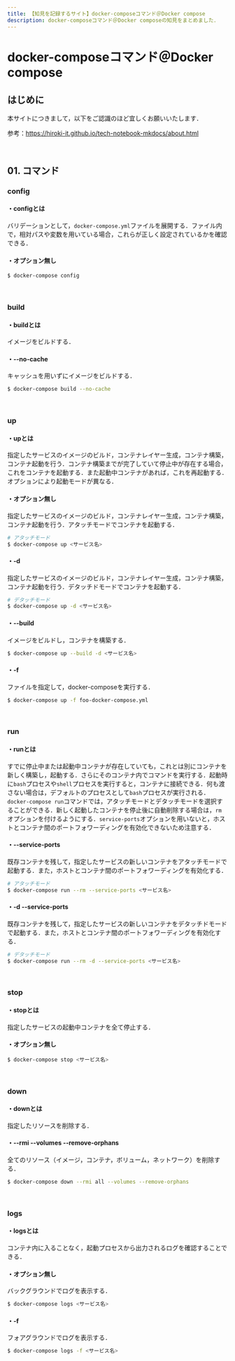 ```yaml
---
title: 【知見を記録するサイト】docker-composeコマンド＠Docker compose
description: docker-composeコマンド＠Docker composeの知見をまとめました．
---
```


# docker-composeコマンド＠Docker compose

## はじめに

本サイトにつきまして，以下をご認識のほど宜しくお願いいたします．

参考：https://hiroki-it.github.io/tech-notebook-mkdocs/about.html

<br>

## 01. コマンド

### config

#### ・configとは

バリデーションとして，```docker-compose.yml```ファイルを展開する．ファイル内で，相対パスや変数を用いている場合，これらが正しく設定されているかを確認できる．

#### ・オプション無し

```bash
$ docker-compose config
```

<br>

### build

#### ・buildとは

イメージをビルドする．

#### ・--no-cache

キャッシュを用いずにイメージをビルドする．

```bash
$ docker-compose build --no-cache
```

<br>

### up 

#### ・upとは

指定したサービスのイメージのビルド，コンテナレイヤー生成，コンテナ構築，コンテナ起動を行う．コンテナ構築までが完了していて停止中が存在する場合，これをコンテナを起動する．また起動中コンテナがあれば，これを再起動する．オプションにより起動モードが異なる．

#### ・オプション無し

指定したサービスのイメージのビルド，コンテナレイヤー生成，コンテナ構築，コンテナ起動を行う．アタッチモードでコンテナを起動する．

```bash
# アタッチモード
$ docker-compose up <サービス名>
```

#### ・-d

指定したサービスのイメージのビルド，コンテナレイヤー生成，コンテナ構築，コンテナ起動を行う．デタッチドモードでコンテナを起動する．

```bash
# デタッチモード
$ docker-compose up -d <サービス名>
```

#### ・--build

イメージをビルドし，コンテナを構築する．

```bash
$ docker-compose up --build -d <サービス名>
```

#### ・-f

ファイルを指定して，docker-composeを実行する．

```bash
$ docker-compose up -f foo-docker-compose.yml
```

<br>

### run

#### ・runとは

すでに停止中または起動中コンテナが存在していても，これとは別にコンテナを新しく構築し，起動する．さらにそのコンテナ内でコマンドを実行する．起動時に```bash```プロセスや```shell```プロセスを実行すると，コンテナに接続できる．何も渡さない場合は，デフォルトのプロセスとして```bash```プロセスが実行される．```docker-compose run```コマンドでは，アタッチモードとデタッチモードを選択することができる．新しく起動したコンテナを停止後に自動削除する場合は，```rm```オプションを付けるようにする．```service-ports```オプションを用いないと，ホストとコンテナ間のポートフォワーディングを有効化できないため注意する．

#### ・--service-ports

既存コンテナを残して，指定したサービスの新しいコンテナをアタッチモードで起動する．また，ホストとコンテナ間のポートフォワーディングを有効化する．

```bash
# アタッチモード
$ docker-compose run --rm --service-ports <サービス名>
```

#### ・-d --service-ports

既存コンテナを残して，指定したサービスの新しいコンテナをデタッチドモードで起動する．また，ホストとコンテナ間のポートフォワーディングを有効化する．

```bash
# デタッチモード
$ docker-compose run --rm -d --service-ports <サービス名>
```

<br>

### stop

#### ・stopとは

指定したサービスの起動中コンテナを全て停止する．

#### ・オプション無し

```bash
$ docker-compose stop <サービス名>
```

<br>

### down

#### ・downとは

指定したリソースを削除する．

#### ・--rmi --volumes --remove-orphans

全てのリソース（イメージ，コンテナ，ボリューム，ネットワーク）を削除する．

```bash
$ docker-compose down --rmi all --volumes --remove-orphans
```

<br>

### logs

#### ・logsとは

コンテナ内に入ることなく，起動プロセスから出力されるログを確認することできる．

#### ・オプション無し

バックグラウンドでログを表示する．

```bash
$ docker-compose logs <サービス名>
```

#### ・-f

フォアグラウンドでログを表示する．

```bash
$ docker-compose logs -f <サービス名>
```

<br>

